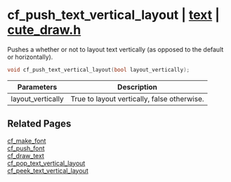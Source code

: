 # cf_push_text_vertical_layout | [text](https://github.com/RandyGaul/cute_framework/blob/master/docs/text/README.md) | [cute_draw.h](https://github.com/RandyGaul/cute_framework/blob/master/include/cute_draw.h)

Pushes a whether or not to layout text vertically (as opposed to the default or horizontally).

```cpp
void cf_push_text_vertical_layout(bool layout_vertically);
```

Parameters | Description
--- | ---
layout_vertically | True to layout vertically, false otherwise.

## Related Pages

[cf_make_font](https://github.com/RandyGaul/cute_framework/blob/master/docs/text/cf_make_font.md)  
[cf_push_font](https://github.com/RandyGaul/cute_framework/blob/master/docs/text/cf_push_font.md)  
[cf_draw_text](https://github.com/RandyGaul/cute_framework/blob/master/docs/text/cf_draw_text.md)  
[cf_pop_text_vertical_layout](https://github.com/RandyGaul/cute_framework/blob/master/docs/text/cf_pop_text_vertical_layout.md)  
[cf_peek_text_vertical_layout](https://github.com/RandyGaul/cute_framework/blob/master/docs/text/cf_peek_text_vertical_layout.md)  
